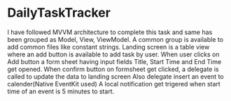 # DailyTaskTracker
I have followed MVVM architecture to complete this task and same has been grouped as Model, View, ViewModel.
A common group is available to add common files like constant strings.
Landing screen is a table view where an add button is available to add task by user.
When user clicks on Add button a form sheet having input fields Title, Start Time and End Time get opened.
When confirm button on formsheet get clicked, a delegate is called to update the data to landing screen
Also delegate insert an event to calender(Native EventKit used)
A local notification get trigered when start time of an event is 5 minutes to start.
